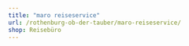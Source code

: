 ```yaml
---
title: "maro reiseservice"
url: /rothenburg-ob-der-tauber/maro-reiseservice/
shop: Reisebüro
---
```

